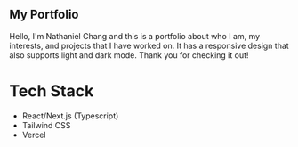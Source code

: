 ## My Portfolio

Hello, I'm Nathaniel Chang and this is a portfolio about who I am, my interests, and projects that I have worked on. It has a responsive design that also supports light and dark mode. Thank you for checking it out!


# Tech Stack
* React/Next.js (Typescript)
* Tailwind CSS
* Vercel
